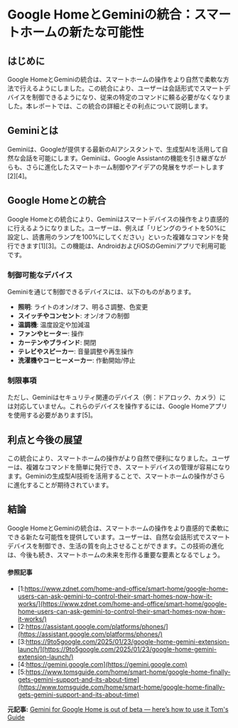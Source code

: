# Google HomeとGeminiの統合：スマートホームの新たな可能性

## はじめに

Google HomeとGeminiの統合は、スマートホームの操作をより自然で柔軟な方法で行えるようにしました。この統合により、ユーザーは会話形式でスマートデバイスを制御できるようになり、従来の特定のコマンドに頼る必要がなくなりました。本レポートでは、この統合の詳細とその利点について説明します。

## Geminiとは

Geminiは、Googleが提供する最新のAIアシスタントで、生成型AIを活用して自然な会話を可能にします。Geminiは、Google Assistantの機能を引き継ぎながらも、さらに進化したスマートホーム制御やアイデアの発展をサポートします[2][4]。

## Google Homeとの統合

Google Homeとの統合により、Geminiはスマートデバイスの操作をより直感的に行えるようになりました。ユーザーは、例えば「リビングのライトを50%に設定し、読書用のランプを100%にしてください」といった複雑なコマンドを発行できます[1][3]。この機能は、AndroidおよびiOSのGeminiアプリで利用可能です。

### 制御可能なデバイス

Geminiを通じて制御できるデバイスには、以下のものがあります。

- **照明**: ライトのオン/オフ、明るさ調整、色変更
- **スイッチやコンセント**: オン/オフの制御
- **温調機**: 温度設定や加減温
- **ファンやヒーター**: 操作
- **カーテンやブラインド**: 開閉
- **テレビやスピーカー**: 音量調整や再生操作
- **洗濯機やコーヒーメーカー**: 作動開始/停止

### 制限事項

ただし、Geminiはセキュリティ関連のデバイス（例：ドアロック、カメラ）には対応していません。これらのデバイスを操作するには、Google Homeアプリを使用する必要があります[5]。

## 利点と今後の展望

この統合により、スマートホームの操作がより自然で便利になりました。ユーザーは、複雑なコマンドを簡単に発行でき、スマートデバイスの管理が容易になります。Geminiの生成型AI技術を活用することで、スマートホームの操作がさらに進化することが期待されています。

## 結論

Google HomeとGeminiの統合は、スマートホームの操作をより直感的で柔軟にできる新たな可能性を提供しています。ユーザーは、自然な会話形式でスマートデバイスを制御でき、生活の質を向上させることができます。この技術の進化は、今後も続き、スマートホームの未来を形作る重要な要素となるでしょう。

#### 参照記事
- [1:https://www.zdnet.com/home-and-office/smart-home/google-home-users-can-ask-gemini-to-control-their-smart-homes-now-how-it-works/](https://www.zdnet.com/home-and-office/smart-home/google-home-users-can-ask-gemini-to-control-their-smart-homes-now-how-it-works/)
- [2:https://assistant.google.com/platforms/phones/](https://assistant.google.com/platforms/phones/)
- [3:https://9to5google.com/2025/01/23/google-home-gemini-extension-launch/](https://9to5google.com/2025/01/23/google-home-gemini-extension-launch/)
- [4:https://gemini.google.com](https://gemini.google.com)
- [5:https://www.tomsguide.com/home/smart-home/google-home-finally-gets-gemini-support-and-its-about-time](https://www.tomsguide.com/home/smart-home/google-home-finally-gets-gemini-support-and-its-about-time)


**元記事:** [Gemini for Google Home is out of beta — here’s how to use it Tom's Guide](https://www.tomsguide.com/phones/gemini-for-google-home-is-out-of-beta-heres-how-to-use-it)